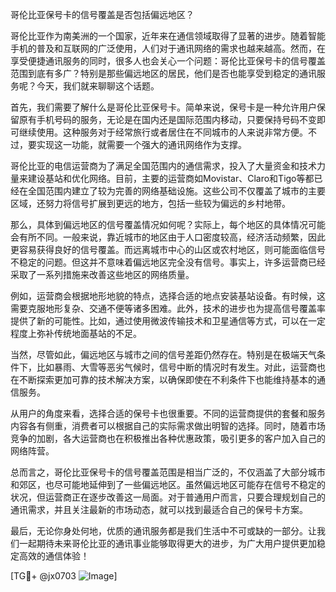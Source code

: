 哥伦比亚保号卡的信号覆盖是否包括偏远地区？

哥伦比亚作为南美洲的一个国家，近年来在通信领域取得了显著的进步。随着智能手机的普及和互联网的广泛使用，人们对于通讯网络的需求也越来越高。然而，在享受便捷通讯服务的同时，很多人也会关心一个问题：哥伦比亚保号卡的信号覆盖范围到底有多广？特别是那些偏远地区的居民，他们是否也能享受到稳定的通讯服务呢？今天，我们就来聊聊这个话题。

首先，我们需要了解什么是哥伦比亚保号卡。简单来说，保号卡是一种允许用户保留原有手机号码的服务，无论是在国内还是国际范围内移动，只要保持号码不变即可继续使用。这种服务对于经常旅行或者居住在不同城市的人来说非常方便。不过，要实现这一功能，就需要一个强大的通讯网络作为支撑。

哥伦比亚的电信运营商为了满足全国范围内的通信需求，投入了大量资金和技术力量来建设基站和优化网络。目前，主要的运营商如Movistar、Claro和Tigo等都已经在全国范围内建立了较为完善的网络基础设施。这些公司不仅覆盖了城市的主要区域，还努力将信号扩展到更远的地方，包括一些较为偏远的乡村地带。

那么，具体到偏远地区的信号覆盖情况如何呢？实际上，每个地区的具体情况可能会有所不同。一般来说，靠近城市的地区由于人口密度较高，经济活动频繁，因此更容易获得良好的信号覆盖。而远离城市中心的山区或农村地区，则可能面临信号不稳定的问题。但这并不意味着偏远地区完全没有信号。事实上，许多运营商已经采取了一系列措施来改善这些地区的网络质量。

例如，运营商会根据地形地貌的特点，选择合适的地点安装基站设备。有时候，这需要克服地形复杂、交通不便等诸多困难。此外，技术的进步也为提高信号覆盖率提供了新的可能性。比如，通过使用微波传输技术和卫星通信等方式，可以在一定程度上弥补传统地面基站的不足。

当然，尽管如此，偏远地区与城市之间的信号差距仍然存在。特别是在极端天气条件下，比如暴雨、大雪等恶劣气候时，信号中断的情况时有发生。对此，运营商也在不断探索更加可靠的技术解决方案，以确保即使在不利条件下也能维持基本的通信服务。

从用户的角度来看，选择合适的保号卡也很重要。不同的运营商提供的套餐和服务内容各有侧重，消费者可以根据自己的实际需求做出明智的选择。同时，随着市场竞争的加剧，各大运营商也在积极推出各种优惠政策，吸引更多的客户加入自己的网络阵营。

总而言之，哥伦比亚保号卡的信号覆盖范围是相当广泛的，不仅涵盖了大部分城市和郊区，也尽可能地延伸到了一些偏远地区。虽然偏远地区可能存在信号不稳定的状况，但运营商正在逐步改善这一局面。对于普通用户而言，只要合理规划自己的通讯需求，并且关注最新的市场动态，就可以找到最适合自己的保号卡方案。

最后，无论你身处何地，优质的通讯服务都是我们生活中不可或缺的一部分。让我们一起期待未来哥伦比亚的通讯事业能够取得更大的进步，为广大用户提供更加稳定高效的通信体验！

[TG💪+ @jx0703 ![Image](https://github.com/user-attachments/assets/dbca1d08-cadb-493c-b0ec-ad6f7a83f270)]